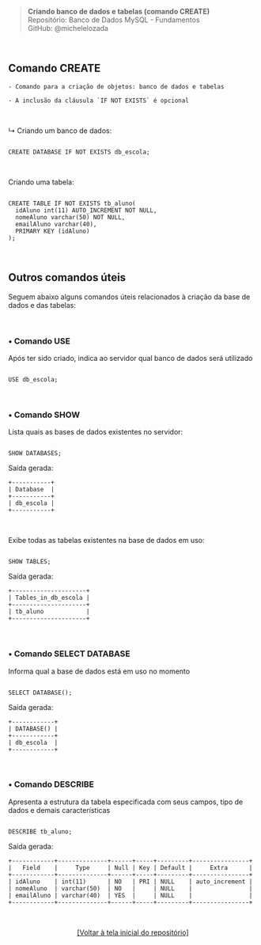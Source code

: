 > **Criando banco de dados e tabelas (comando CREATE)**     
> Repositório: Banco de Dados MySQL - Fundamentos  
> GitHub: @michelelozada
&nbsp;
     
&nbsp;     
## Comando CREATE
```
- Comando para a criação de objetos: banco de dados e tabelas

- A inclusão da cláusula `IF NOT EXISTS` é opcional  
```

&nbsp;
    
↳ Criando um banco de dados:
```mysql

CREATE DATABASE IF NOT EXISTS db_escola;
```

&nbsp; 

Criando uma tabela:
```mysql

CREATE TABLE IF NOT EXISTS tb_aluno(
  idAluno int(11) AUTO_INCREMENT NOT NULL,
  nomeAluno varchar(50) NOT NULL,
  emailAluno varchar(40), 
  PRIMARY KEY (idAluno)
);
```

&nbsp;
     
## Outros comandos úteis
Seguem abaixo alguns comandos úteis relacionados à criação da base de dados e das tabelas:  
     
&nbsp;   

### • Comando USE  
Após ter sido criado, indica ao servidor qual banco de dados será utilizado    

```mysql

USE db_escola;
```

&nbsp;
     
### • Comando SHOW  

Lista quais as bases de dados existentes no servidor:        
```mysql

SHOW DATABASES;
```

Saída gerada: 
```
+-----------+
| Database  |
+-----------+
| db_escola |
+-----------+
```

&nbsp;
 
Exibe todas as tabelas existentes na base de dados em uso:     
```mysql

SHOW TABLES;
```

Saída gerada: 
```
+---------------------+
| Tables_in_db_escola |
+---------------------+
| tb_aluno            |
+---------------------+
```

&nbsp;
     
### • Comando SELECT DATABASE  
Informa qual a base de dados está em uso no momento

```mysql

SELECT DATABASE();
```

Saída gerada:  
```
+------------+
| DATABASE() |
+------------+
| db_escola  |
+------------+
```

&nbsp;
     
### • Comando DESCRIBE  
Apresenta a estrutura da tabela especificada com seus campos, tipo de dados e demais características 

```mysql

DESCRIBE tb_aluno;
```

Saída gerada: 
```
+------------+--------------+------+-----+---------+----------------+
|   Field    |     Type     | Null | Key | Default |     Extra      |
+------------+--------------+------+-----+---------+----------------+
| idAluno    | int(11)      | NO   | PRI | NULL    | auto_increment |
| nomeAluno  | varchar(50)  | NO   |     | NULL    |                |
| emailAluno | varchar(40)  | YES  |     | NULL    |                |
+------------+--------------+------+-----+---------+----------------+
```

&nbsp;    

<div align="center">
<a href="https://github.com/michelelozada/MySQL-Study-Notes">[Voltar à tela inicial do repositório]</a>
</div>